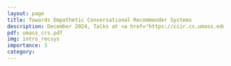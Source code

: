 ```yaml
---
layout: page
title: Towards Empathetic Conversational Recommender Systems
description: December 2024, Talks at <a href="https://ciir.cs.umass.edu/node/780">CIIR Talk Series</a> and a guest lecture at TU Delft. 
pdf: umass_crs.pdf
img: intro_recsys
importance: 3
category: 
---
```

